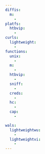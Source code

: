 ```yaml
---
diffis:
  m:
    -
platfs:
  htbvip:
    -
curls:
  lightweight:
    -
functions:
  unix:
    -
  m:
    -
  htbvip:
    -
  sniff:
    -
  creds:
    -
  hc:
    -
  cap:
    -

wals:
  lightweightwu:
    -
  lightweightvi:
    -
---
```

